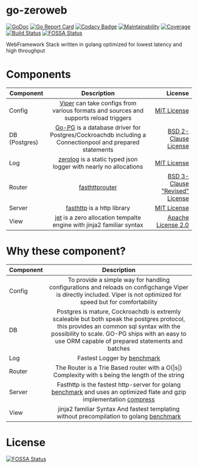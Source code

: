 # go-zeroweb
[![GoDoc](https://godoc.org/github.com/godofdream/go-zeroweb?status.png)](http://godoc.org/github.com/godofdream/go-zeroweb)
[![Go Report Card](https://goreportcard.com/badge/github.com/godofdream/go-zeroweb)](https://goreportcard.com/report/github.com/godofdream/go-zeroweb)
[![Codacy Badge](https://api.codacy.com/project/badge/Grade/8e13858e0e064c77902b082966520a60)](https://www.codacy.com/app/godofdream/go-zeroweb?utm_source=github.com&amp;utm_medium=referral&amp;utm_content=godofdream/go-zeroweb&amp;utm_campaign=Badge_Grade)
[![Maintainability](https://api.codeclimate.com/v1/badges/0df317e347fb9cc9747c/maintainability)](https://codeclimate.com/github/godofdream/go-zeroweb/maintainability)
[![Coverage](http://gocover.io/_badge/github.com/godofdream/go-zeroweb)](http://gocover.io/github.com/godofdream/go-zeroweb)
[![Build Status](https://travis-ci.org/godofdream/go-zeroweb.svg)](https://travis-ci.org/godofdream/go-zeroweb)
[![FOSSA Status](https://app.fossa.io/api/projects/git%2Bgithub.com%2Fgodofdream%2Fgo-zeroweb.svg?type=shield)](https://app.fossa.io/projects/git%2Bgithub.com%2Fgodofdream%2Fgo-zeroweb?ref=badge_shield)


WebFramework Stack written in golang optimized for lowest latency and high throughput

# Components
| Component     | Description   | License  |
| ------------- |:-------------:| -----:|
| Config        | [Viper](https://godoc.org/github.com/spf13/viper) can take configs from various formats and sources and supports reload triggers | [MIT License](https://github.com/spf13/viper/blob/master/LICENSE) |
| DB (Postgres) | [Go-PG](https://github.com/go-pg/pg) is a database driver for Postgres/Cockroachdb including a Connectionpool and prepared statements  | [BSD 2-Clause License](https://github.com/go-pg/pg/blob/master/LICENSE)   |
| Log           | [zerolog](https://godoc.org/github.com/rs/zerolog) is a static typed json logger with nearly no allocations | [MIT License](https://github.com/rs/zerolog/blob/master/LICENSE)    |
| Router        | [fasthttprouter](https://godoc.org/github.com/godofdream/fasthttprouter)      | [BSD 3-Clause "Revised" License](https://github.com/godofdream/fasthttprouter/blob/master/LICENSE)    |
| Server        | [fasthttp](https://godoc.org/github.com/godofdream/fasthttp) is a http library      | [MIT License](https://github.com/godofdream/fasthttp/blob/master/LICENSE)  |
| View          | [jet](https://godoc.org/github.com/godofdream/jet) is a zero allocation tempalte engine with jinja2 familiar syntax | [Apache License 2.0](https://github.com/godofdream/jet/blob/master/LICENSE)   |

# Why these component?
| Component     | Description   |
| ------------- |:-------------:|
| Config        | To provide a simple way for handling configurations and reloads on configchange Viper is directly included. Viper is not optimized for speed but for comfortability  |
| DB            | Postgres is mature, Cockroachdb is extremly scaleable but both speak the postgres protocol, this provides an common sql syntax with the possibility to scale. GO-PG ships with an easy to use ORM capable of prepared statements and batches  |
| Log           | Fastest Logger by [benchmark](https://github.com/rs/zerolog#benchmarks) |
| Router        | The Router is a Trie Based router with a Ο(\|s\|) Complexity with s being the length of the string |
| Server        | Fasthttp is the fastest http-server for golang [benchmark](https://www.techempower.com/benchmarks/) and uses an optimized flate and gzip implementation [compress](https://github.com/klauspost/compress)|
| View          | jinja2 familiar Syntax And fastest templating without precompilation to golang [benchmark](https://github.com/SlinSo/goTemplateBenchmark#full-featured-template-engines-1) |

# License
[![FOSSA Status](https://app.fossa.io/api/projects/git%2Bgithub.com%2Fgodofdream%2Fgo-zeroweb.svg?type=large)](https://app.fossa.io/projects/git%2Bgithub.com%2Fgodofdream%2Fgo-zeroweb?ref=badge_large)
